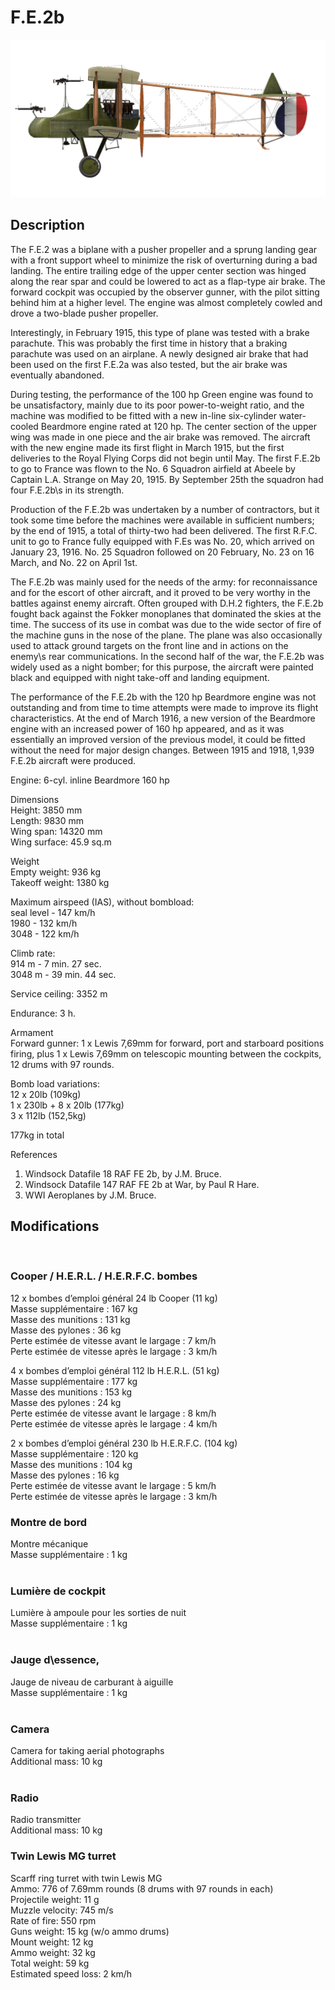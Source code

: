 # F.E.2b  
  
![fe2b](../images/fe2b.png)  
  
## Description  
  
The F.E.2 was a biplane with a pusher propeller and a sprung landing gear with a front support wheel to minimize the risk of overturning during a bad landing. The entire trailing edge of the upper center section was hinged along the rear spar and could be lowered to act as a flap-type air brake. The forward cockpit was occupied by the observer gunner, with the pilot sitting behind him at a higher level. The engine was almost completely cowled and drove a two-blade pusher propeller.  
  
Interestingly, in February 1915, this type of plane was tested with a brake parachute. This was probably the first time in history that a braking parachute was used on an airplane. A newly designed air brake that had been used on the first F.E.2a was also tested, but the air brake was eventually abandoned.  
  
During testing, the performance of the 100 hp Green engine was found to be unsatisfactory, mainly due to its poor power-to-weight ratio, and the machine was modified to be fitted with a new in-line six-cylinder water-cooled Beardmore engine rated at 120 hp. The center section of the upper wing was made in one piece and the air brake was removed. The aircraft with the new engine made its first flight in March 1915, but the first deliveries to the Royal Flying Corps did not begin until May. The first F.E.2b to go to France was flown to the No. 6 Squadron airfield at Abeele by Captain L.A. Strange on May 20, 1915. By September 25th the squadron had four F.E.2b\s in its strength.  
  
Production of the F.E.2b was undertaken by a number of contractors, but it took some time before the machines were available in sufficient numbers; by the end of 1915, a total of thirty-two had been delivered. The first R.F.C. unit to go to France fully equipped with F.Es was No. 20, which arrived on January 23, 1916. No. 25 Squadron followed on 20 February, No. 23 on 16 March, and No. 22 on April 1st.  
  
The F.E.2b was mainly used for the needs of the army: for reconnaissance and for the escort of other aircraft, and it proved to be very worthy in the battles against enemy aircraft. Often grouped with D.H.2 fighters, the F.E.2b fought back against the Fokker monoplanes that dominated the skies at the time. The success of its use in combat was due to the wide sector of fire of the machine guns in the nose of the plane. The plane was also occasionally used to attack ground targets on the front line and in actions on the enemy\s rear communications. In the second half of the war, the F.E.2b was widely used as a night bomber; for this purpose, the aircraft were painted black and equipped with night take-off and landing equipment.  
  
The performance of the F.E.2b with the 120 hp Beardmore engine was not outstanding and from time to time attempts were made to improve its flight characteristics. At the end of March 1916, a new version of the Beardmore engine with an increased power of 160 hp appeared, and as it was essentially an improved version of the previous model, it could be fitted without the need for major design changes. Between 1915 and 1918, 1,939 F.E.2b aircraft were produced.  
  
Engine: 6-cyl. inline Beardmore 160 hp  
  
Dimensions  
Height: 3850 mm  
Length: 9830 mm  
Wing span: 14320 mm  
Wing surface: 45.9 sq.m  
  
Weight  
Empty weight: 936 kg  
Takeoff weight: 1380 kg  
  
Maximum airspeed (IAS), without bombload:  
seal level - 147 km/h  
1980 - 132 km/h  
3048 - 122 km/h  
  
Climb rate:  
 914 m - 7 min. 27 sec.  
3048 m - 39 min. 44 sec.  
  
Service ceiling: 3352 m  
  
Endurance: 3 h.  
  
Armament  
Forward gunner: 1 x Lewis 7,69mm for forward, port and starboard positions firing, plus 1 x Lewis 7,69mm on telescopic mounting between the cockpits, 12 drums with 97 rounds.  
  
Bomb load variations:  
12 x 20lb (109kg)  
1 x 230lb + 8 x 20lb (177kg)  
3 x 112lb (152,5kg)  
  
177kg in total  
  
References  
1) Windsock Datafile 18 RAF FE 2b, by J.M. Bruce.  
2) Windsock Datafile 147 RAF FE 2b at War, by Paul R Hare.  
2) WWI Aeroplanes by J.M. Bruce.  
  
## Modifications  
  ﻿
  
### Cooper / H.E.R.L. / H.E.R.F.C. bombes  
  
12 x bombes d’emploi général 24 lb Cooper (11 kg)  
Masse supplémentaire : 167 kg  
Masse des munitions : 131 kg  
Masse des pylones : 36 kg  
Perte estimée de vitesse avant le largage : 7 km/h  
Perte estimée de vitesse après le largage : 3 km/h  
  
4 x bombes d’emploi général 112 lb H.E.R.L. (51 kg)  
Masse supplémentaire : 177 kg  
Masse des munitions : 153 kg  
Masse des pylones : 24 kg  
Perte estimée de vitesse avant le largage : 8 km/h  
Perte estimée de vitesse après le largage : 4 km/h  
  
2 x bombes d’emploi général 230 lb H.E.R.F.C. (104 kg)  
Masse supplémentaire : 120 kg  
Masse des munitions : 104 kg  
Masse des pylones : 16 kg  
Perte estimée de vitesse avant le largage : 5 km/h  
Perte estimée de vitesse après le largage : 3 km/h  ﻿
  
### Montre de bord  
  
Montre mécanique  
Masse supplémentaire : 1 kg  
  ﻿
  
### Lumière de cockpit  
  
Lumière à ampoule pour les sorties de nuit  
Masse supplémentaire : 1 kg  
  ﻿
  
### Jauge d\essence,  
  
Jauge de niveau de carburant à aiguille  
Masse supplémentaire : 1 kg  
  ﻿
  
### Camera  
  
Camera for taking aerial photographs  
Additional mass: 10 kg  
  ﻿
  
### Radio  
  
Radio transmitter  
Additional mass: 10 kg  ﻿
  
### Twin Lewis MG turret  
  
Scarff ring turret with twin Lewis MG  
Ammo: 776 of 7.69mm rounds (8 drums with 97 rounds in each)  
Projectile weight: 11 g  
Muzzle velocity: 745 m/s  
Rate of fire: 550 rpm  
Guns weight: 15 kg (w/o ammo drums)  
Mount weight: 12 kg  
Ammo weight: 32 kg  
Total weight: 59 kg  
Estimated speed loss: 2 km/h  